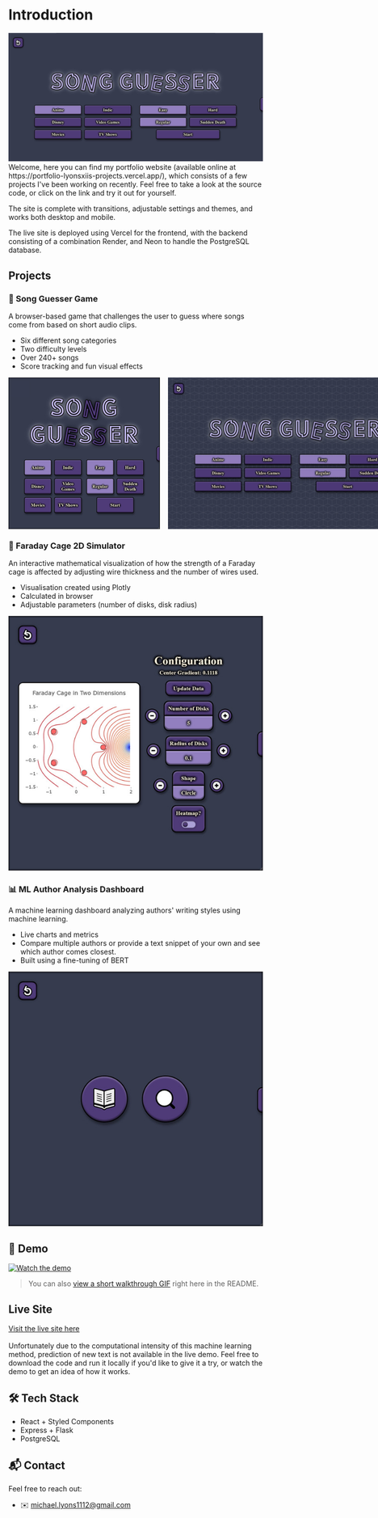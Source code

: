 # Introduction
<img src="readme-assets/Landing Page.jpg" alt="Landing Page"/>
Welcome, here you can find my portfolio website (available online at https://portfolio-lyonsxiis-projects.vercel.app/), which consists of a few projects I've been working on recently. Feel free to take a look at the source code, or click on the link and try it out for yourself.

The site is complete with transitions, adjustable settings and themes, and works both desktop and mobile.

The live site is deployed using Vercel for the frontend, with the backend consisting of a combination Render, and Neon to handle the PostgreSQL database.

## Projects
### 🎵 Song Guesser Game
A browser-based game that challenges the user to guess where songs come from based on short audio clips. 
- Six different song categories
- Two difficulty levels
- Over 240+ songs
- Score tracking and fun visual effects

<div style="display: flex; gap: 16px; align-items: center;">
  <img src="readme-assets/Song Guesser.jpg" height="300" alt="Song Guesser game menu screenshot"/>
  <img src="readme-assets/Song Guesser Demo.gif" height="300" alt="Song Guesser game demo">
</div>

### 🧲 Faraday Cage 2D Simulator
An interactive mathematical visualization of how the strength of a Faraday cage is affected by adjusting wire thickness and the number of wires used.
- Visualisation created using Plotly
- Calculated in browser
- Adjustable parameters (number of disks, disk radius)

<img src="readme-assets/Faraday Cage.jpg" alt="Faraday Cage model screenshot"/>

### 📊 ML Author Analysis Dashboard
A machine learning dashboard analyzing authors' writing styles using machine learning.
- Live charts and metrics
- Compare multiple authors or provide a text snippet of your own and see which author comes closest.
- Built using a fine-tuning of BERT

<img src="readme-assets/Author Analysis.jpg" alt="Author Analysis dashboard screenshot"/>

## 🎥 Demo
[![Watch the demo](https://img.youtube.com/vi/YOUR_VIDEO_ID/0.jpg)](https://www.youtube.com/watch?v=YOUR_VIDEO_ID)

> You can also [view a short walkthrough GIF](./assets/demo.gif) right here in the README.

## Live Site
[Visit the live site here](https://portfolio-lyonsxiis-projects.vercel.app/)
</br>
</br>
Unfortunately due to the computational intensity of this machine learning method, prediction of new text is not available in the live demo. Feel free to download the code and run it locally if you'd like to give it a try, or watch the demo to get an idea of how it works.

## 🛠️ Tech Stack
- React + Styled Components
- Express + Flask
- PostgreSQL

## 📬 Contact
Feel free to reach out:
- ✉️ [michael.lyons1112@gmail.com](michael.lyons@gmail.com)
